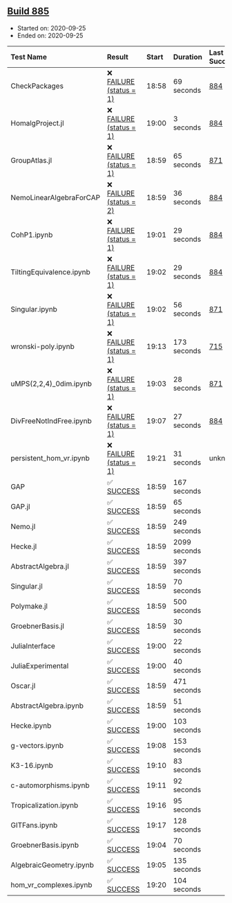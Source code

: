 ## [Build 885](https://oscarci.mathematik.uni-kl.de/job/oscar-stable/885/)

* Started on: 2020-09-25
* Ended on: 2020-09-25

| Test Name    | Result | Start | Duration | Last Success | First Failure |
|:-------------|:-------|:------|:---------|:-------------|:--------------|
| CheckPackages | ❌ [FAILURE (status = 1)](https://oscarci.mathematik.uni-kl.de/job/oscar-stable/885/artifact/logs/build-885/CheckPackages.log) | 18:58 | 69 seconds | [884](https://oscarci.mathematik.uni-kl.de/job/oscar-stable/884/) | [885](https://oscarci.mathematik.uni-kl.de/job/oscar-stable/885/) |
| HomalgProject.jl | ❌ [FAILURE (status = 1)](https://oscarci.mathematik.uni-kl.de/job/oscar-stable/885/artifact/logs/build-885/HomalgProject.jl.log) | 19:00 | 3 seconds | [884](https://oscarci.mathematik.uni-kl.de/job/oscar-stable/884/) | [885](https://oscarci.mathematik.uni-kl.de/job/oscar-stable/885/) |
| GroupAtlas.jl | ❌ [FAILURE (status = 1)](https://oscarci.mathematik.uni-kl.de/job/oscar-stable/885/artifact/logs/build-885/GroupAtlas.jl.log) | 18:59 | 65 seconds | [871](https://oscarci.mathematik.uni-kl.de/job/oscar-stable/871/) | [872](https://oscarci.mathematik.uni-kl.de/job/oscar-stable/872/) |
| NemoLinearAlgebraForCAP | ❌ [FAILURE (status = 2)](https://oscarci.mathematik.uni-kl.de/job/oscar-stable/885/artifact/logs/build-885/NemoLinearAlgebraForCAP.log) | 18:59 | 36 seconds | [884](https://oscarci.mathematik.uni-kl.de/job/oscar-stable/884/) | [885](https://oscarci.mathematik.uni-kl.de/job/oscar-stable/885/) |
| CohP1.ipynb | ❌ [FAILURE (status = 1)](https://oscarci.mathematik.uni-kl.de/job/oscar-stable/885/artifact/logs/build-885/CohP1.ipynb.log) | 19:01 | 29 seconds | [884](https://oscarci.mathematik.uni-kl.de/job/oscar-stable/884/) | [885](https://oscarci.mathematik.uni-kl.de/job/oscar-stable/885/) |
| TiltingEquivalence.ipynb | ❌ [FAILURE (status = 1)](https://oscarci.mathematik.uni-kl.de/job/oscar-stable/885/artifact/logs/build-885/TiltingEquivalence.ipynb.log) | 19:02 | 29 seconds | [884](https://oscarci.mathematik.uni-kl.de/job/oscar-stable/884/) | [885](https://oscarci.mathematik.uni-kl.de/job/oscar-stable/885/) |
| Singular.ipynb | ❌ [FAILURE (status = 1)](https://oscarci.mathematik.uni-kl.de/job/oscar-stable/885/artifact/logs/build-885/Singular.ipynb.log) | 19:02 | 56 seconds | [871](https://oscarci.mathematik.uni-kl.de/job/oscar-stable/871/) | [872](https://oscarci.mathematik.uni-kl.de/job/oscar-stable/872/) |
| wronski-poly.ipynb | ❌ [FAILURE (status = 1)](https://oscarci.mathematik.uni-kl.de/job/oscar-stable/885/artifact/logs/build-885/wronski-poly.ipynb.log) | 19:13 | 173 seconds | [715](https://oscarci.mathematik.uni-kl.de/job/oscar-stable/715/) | [716](https://oscarci.mathematik.uni-kl.de/job/oscar-stable/716/) |
| uMPS(2,2,4)_0dim.ipynb | ❌ [FAILURE (status = 1)](https://oscarci.mathematik.uni-kl.de/job/oscar-stable/885/artifact/logs/build-885/uMPS-2-2-4-_0dim.ipynb.log) | 19:03 | 28 seconds | [871](https://oscarci.mathematik.uni-kl.de/job/oscar-stable/871/) | [872](https://oscarci.mathematik.uni-kl.de/job/oscar-stable/872/) |
| DivFreeNotIndFree.ipynb | ❌ [FAILURE (status = 1)](https://oscarci.mathematik.uni-kl.de/job/oscar-stable/885/artifact/logs/build-885/DivFreeNotIndFree.ipynb.log) | 19:07 | 27 seconds | [884](https://oscarci.mathematik.uni-kl.de/job/oscar-stable/884/) | [885](https://oscarci.mathematik.uni-kl.de/job/oscar-stable/885/) |
| persistent_hom_vr.ipynb | ❌ [FAILURE (status = 1)](https://oscarci.mathematik.uni-kl.de/job/oscar-stable/885/artifact/logs/build-885/persistent_hom_vr.ipynb.log) | 19:21 | 31 seconds | unknown | unknown |
| GAP | ✅ [SUCCESS](https://oscarci.mathematik.uni-kl.de/job/oscar-stable/885/artifact/logs/build-885/GAP.log) | 18:59 | 167 seconds |  |  |
| GAP.jl | ✅ [SUCCESS](https://oscarci.mathematik.uni-kl.de/job/oscar-stable/885/artifact/logs/build-885/GAP.jl.log) | 18:59 | 65 seconds |  |  |
| Nemo.jl | ✅ [SUCCESS](https://oscarci.mathematik.uni-kl.de/job/oscar-stable/885/artifact/logs/build-885/Nemo.jl.log) | 18:59 | 249 seconds |  |  |
| Hecke.jl | ✅ [SUCCESS](https://oscarci.mathematik.uni-kl.de/job/oscar-stable/885/artifact/logs/build-885/Hecke.jl.log) | 18:59 | 2099 seconds |  |  |
| AbstractAlgebra.jl | ✅ [SUCCESS](https://oscarci.mathematik.uni-kl.de/job/oscar-stable/885/artifact/logs/build-885/AbstractAlgebra.jl.log) | 18:59 | 397 seconds |  |  |
| Singular.jl | ✅ [SUCCESS](https://oscarci.mathematik.uni-kl.de/job/oscar-stable/885/artifact/logs/build-885/Singular.jl.log) | 18:59 | 70 seconds |  |  |
| Polymake.jl | ✅ [SUCCESS](https://oscarci.mathematik.uni-kl.de/job/oscar-stable/885/artifact/logs/build-885/Polymake.jl.log) | 18:59 | 500 seconds |  |  |
| GroebnerBasis.jl | ✅ [SUCCESS](https://oscarci.mathematik.uni-kl.de/job/oscar-stable/885/artifact/logs/build-885/GroebnerBasis.jl.log) | 18:59 | 30 seconds |  |  |
| JuliaInterface | ✅ [SUCCESS](https://oscarci.mathematik.uni-kl.de/job/oscar-stable/885/artifact/logs/build-885/JuliaInterface.log) | 19:00 | 22 seconds |  |  |
| JuliaExperimental | ✅ [SUCCESS](https://oscarci.mathematik.uni-kl.de/job/oscar-stable/885/artifact/logs/build-885/JuliaExperimental.log) | 19:00 | 40 seconds |  |  |
| Oscar.jl | ✅ [SUCCESS](https://oscarci.mathematik.uni-kl.de/job/oscar-stable/885/artifact/logs/build-885/Oscar.jl.log) | 18:59 | 471 seconds |  |  |
| AbstractAlgebra.ipynb | ✅ [SUCCESS](https://oscarci.mathematik.uni-kl.de/job/oscar-stable/885/artifact/logs/build-885/AbstractAlgebra.ipynb.log) | 18:59 | 51 seconds |  |  |
| Hecke.ipynb | ✅ [SUCCESS](https://oscarci.mathematik.uni-kl.de/job/oscar-stable/885/artifact/logs/build-885/Hecke.ipynb.log) | 19:00 | 103 seconds |  |  |
| g-vectors.ipynb | ✅ [SUCCESS](https://oscarci.mathematik.uni-kl.de/job/oscar-stable/885/artifact/logs/build-885/g-vectors.ipynb.log) | 19:08 | 153 seconds |  |  |
| K3-16.ipynb | ✅ [SUCCESS](https://oscarci.mathematik.uni-kl.de/job/oscar-stable/885/artifact/logs/build-885/K3-16.ipynb.log) | 19:10 | 83 seconds |  |  |
| c-automorphisms.ipynb | ✅ [SUCCESS](https://oscarci.mathematik.uni-kl.de/job/oscar-stable/885/artifact/logs/build-885/c-automorphisms.ipynb.log) | 19:11 | 92 seconds |  |  |
| Tropicalization.ipynb | ✅ [SUCCESS](https://oscarci.mathematik.uni-kl.de/job/oscar-stable/885/artifact/logs/build-885/Tropicalization.ipynb.log) | 19:16 | 95 seconds |  |  |
| GITFans.ipynb | ✅ [SUCCESS](https://oscarci.mathematik.uni-kl.de/job/oscar-stable/885/artifact/logs/build-885/GITFans.ipynb.log) | 19:17 | 128 seconds |  |  |
| GroebnerBasis.ipynb | ✅ [SUCCESS](https://oscarci.mathematik.uni-kl.de/job/oscar-stable/885/artifact/logs/build-885/GroebnerBasis.ipynb.log) | 19:04 | 70 seconds |  |  |
| AlgebraicGeometry.ipynb | ✅ [SUCCESS](https://oscarci.mathematik.uni-kl.de/job/oscar-stable/885/artifact/logs/build-885/AlgebraicGeometry.ipynb.log) | 19:05 | 135 seconds |  |  |
| hom_vr_complexes.ipynb | ✅ [SUCCESS](https://oscarci.mathematik.uni-kl.de/job/oscar-stable/885/artifact/logs/build-885/hom_vr_complexes.ipynb.log) | 19:20 | 104 seconds |  |  |
